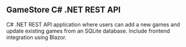 ## GameStore C# .NET REST API
C# .NET REST API application where users can add a new games and update existing games from an SQLite database. Include frontend integration using Blazor.
